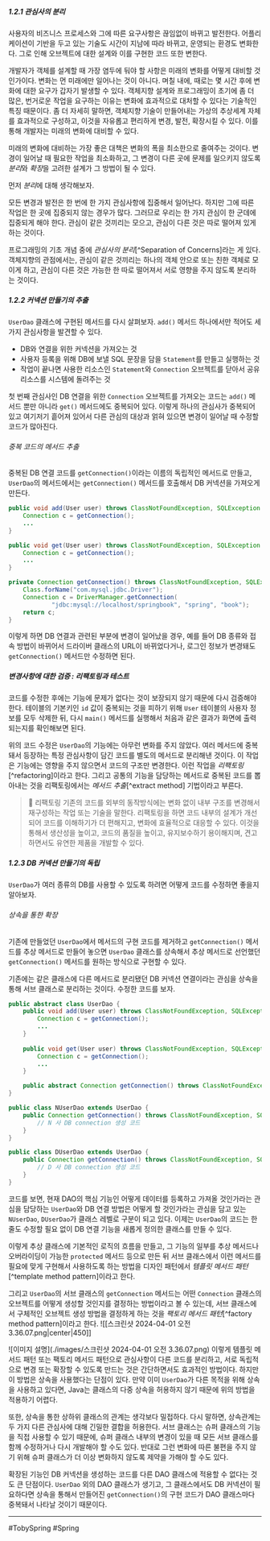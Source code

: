 ##### 1.2.1 관심사의 분리
사용자의 비즈니스 프로세스와 그에 따른 요구사항은 끊임없이 바뀌고 발전한다. 어플리케이션이 기반을 두고 있는 기술도 시간이 지남에 따라 바뀌고, 운영되는 환경도 변화한다. 그로 인해 오브젝트에 대한 설계와 이를 구현한 코드 또한 변한다.

개발자가 객체를 설계할 때 가장 염두에 둬야 할 사항은 미래의 변화를 어떻게 대비할 것인가이다. 변화는 먼 미래에만 일어나는 것이 아니다. 며칠 내에, 때로는 몇 시간 후에 변화에 대한 요구가 갑자기 발생할 수 있다. 객체지향 설계와 프로그래밍이 초기에 좀 더 많은, 번거로운 작업을 요구하는 이유는 변화에 효과적으로 대처할 수 있다는 기술적인 특징 때문이다. 좀 더 자세히 말하면, 객체지향 기술이 만들어내는 가상의 추상세계 자체를 효과적으로 구성하고, 이것을 자유롭고 편리하게 변경, 발전, 확장시킬 수 있다. 이를 통해 개발자는 미래의 변화에 대비할 수 있다.

미래의 변화에 대비하는 가장 좋은 대책은 변화의 폭을 최소한으로 줄여주는 것이다. 변경이 일어날 때 필요한 작업을 최소화하고, 그 변경이 다른 곳에 문제를 일으키지 않도록 *분리*와 *확장*을 고려한 설계가 그 방법이 될 수 있다.

먼저 *분리*에 대해 생각해보자.

모든 변경과 발전은 한 번에 한 가지 관심사항에 집중해서 일어난다. 하지만 그에 따른 작업은 한 곳에 집중되지 않는 경우가 많다. 그러므로 우리는 한 가지 관심이 한 군데에 집중되게 해야 한다. 관심이 같은 것끼리는 모으고, 관심이 다른 것은 따로 떨어져 있게 하는 것이다.

프로그래밍의 기초 개념 중에 *관심사의 분리*[^Separation of Concerns]라는 게 있다. 객체지향의 관점에서는, 관심이 같은 것끼리는 하나의 객체 안으로 또는 친한 객체로 모이게 하고, 관심이 다른 것은 가능한 한 따로 떨어져서 서로 영향을 주지 않도록 분리하는 것이다.

##### 1.2.2 커넥션 만들기의 추출
`UserDao` 클래스에 구현된 메서드를 다시 살펴보자. `add()` 메서드 하나에서만 적어도 세 가지 관심사항을 발견할 수 있다.
- DB와 연결을 위한 커넥션을 가져오는 것
- 사용자 등록을 위해 DB에 보낼 SQL 문장을 담을 `Statement`를 만들고 실행하는 것
- 작업이 끝나면 사용한 리소스인 `Statement`와 `Connection` 오브젝트를 닫아서 공유 리소스를 시스템에 돌려주는 것

첫 번째 관심사인 DB 연결을 위한 `Connection` 오브젝트를 가져오는 코드는 `add()` 메서드 뿐만 아니라 `get()` 메서드에도 중복되어 있다. 이렇게 하나의 관심사가 중복되어 있고 여기저기 흩어져 있어서 다른 관심의 대상과 얽혀 있으면 변경이 일어날 때 수정할 코드가 많아진다.
###### 중복 코드의 메서드 추출
중복된 DB 연결 코드를 `getConnection()`이라는 이름의 독립적인 메서드로 만들고, `UserDao`의 메서드에서는 `getConnection()` 메서드를 호출해서 DB 커넥션을 가져오게 만든다.
```java
public void add(User user) throws ClassNotFoundException, SQLException {
	Connection c = getConnection();
	...
}

public void get(User user) throws ClassNotFoundException, SQLException {
	Connection c = getConnection();
	...
}

private Connection getConnection() throws ClassNotFoundException, SQLException {
	Class.forName("com.mysql.jdbc.Driver");
	Connection c = DriverManager.getConnection(
			"jdbc:mysql://localhost/springbook", "spring", "book");
	return c;
}
```
이렇게 하면 DB 연결과 관련된 부분에 변경이 일어났을 경우, 예를 들어 DB 종류와 접속 방법이 바뀌어서 드라이버 클래스의 URL이 바뀌었다거나, 로그인 정보가 변경돼도 `getConnection()` 메서드만 수정하면 된다.

##### 변경사항에 대한 검증 : 리팩토링과 테스트
코드를 수정한 후에는 기능에 문제가 없다는 것이 보장되지 않기 때문에 다시 검증해야 한다. 테이블의 기본키인 `id` 값이 중복되는 것을 피하기 위해 `User` 테이블의 사용자 정보를 모두 삭제한 뒤, 다시 `main()` 메서드를 실행해서 처음과 같은 결과가 화면에 출력되는지를 확인해보면 된다.

위의 코드 수정은 `UserDao`의 기능에는 아무런 변화를 주지 않았다. 여러 메서드에 중복돼서 등장하는 특정 관심사항이 담긴 코드를 별도의 메서드로 분리해낸 것이다. 이 작업은 기능에는 영향을 주지 않으면서 코드의 구조만 변경한다. 이런 작업을 *리팩토링*[^refactoring]이라고 한다. 그리고 공통의 기능을 담당하는 메서드로 중복된 코드를 뽑아내는 것을 리팩토링에서는 *메서드 추출*[^extract method] 기법이라고 부른다.

> 📒 리팩토링
> 기존의 코드를 외부의 동작방식에는 변화 없이 내부 구조를 변경해서 재구성하는 작업 또는 기술을 말한다. 리팩토링을 하면 코드 내부의 설계가 개선되어 코드를 이해하기가 더 편해지고, 변화에 효율적으로 대응할 수 있다. 이것을 통해서 생산성을 높이고, 코드의 품질을 높이고, 유지보수하기 용이해지며, 견고하면서도 유연한 제품을 개발할 수 있다.
##### 1.2.3 DB 커넥션 만들기의 독립
`UserDao`가 여러 종류의 DB를 사용할 수 있도록 하려면 어떻게 코드를 수정하면 좋을지 알아보자. 
###### 상속을 통한 확장
기존에 만들었던 `UserDao`에서 메서드의 구현 코드를 제거하고 `getConnection()` 메서드를 추상 메서드로 만들어 놓으면 `UserDao` 클래스를 상속해서 추상 메서드로 선언했던 `getConnection()` 메서드를 원하는 방식으로 구현할 수 있다.

기존에는 같은 클래스에 다른 메서드로 분리됐던 DB 커넥션 연결이라는 관심을 상속을 통해 서브 클래스로 분리하는 것이다. 수정한 코드를 보자.
```java
public abstract class UserDao {
	public void add(User user) throws ClassNotFoundException, SQLException {
		Connection c = getConnection();
		...
	}
	
	public void get(User user) throws ClassNotFoundException, SQLException {
		Connection c = getConnection();
		...
	}

	public abstract Connection getConnection() throws ClassNotFoundException, SQLException;
}

public class NUserDao extends UserDao {
	public Connection getConnection() throws ClassNotFoundException, SQLException {
		// N 사 DB connection 생성 코드
	}
}

public class DUserDao extends UserDao {
	public Connection getConnection() throws ClassNotFoundException, SQLException {
		// D 사 DB connection 생성 코드
	}
}
```
코드를 보면, 현재 DAO의 핵심 기능인 어떻게 데이터를 등록하고 가져올 것인가라는 관심을 담당하는 `UserDao`와 DB 연결 방법은 어떻게 할 것인가라는 관심을 담고 있는 `NUserDao`, `DUserDao`가 클래스 레벨로 구분이 되고 있다. 이제는 `UserDao`의 코드는 한 줄도 수정할 필요 없이 DB 연결 기능을 새롭게 정의한 클래스를 만들 수 있다.

이렇게 추상 클래스에 기본적인 로직의 흐름을 만들고, 그 기능의 일부를 추상 메서드나 오버라이딩이 가능한 `protected` 메서드 등으로 만든 뒤 서브 클래스에서 이런 메서드를 필요에 맞게 구현해서 사용하도록 하는 방법을 디자인 패턴에서 *템플릿 메서드 패턴*[^template method pattern]이라고 한다. 

그리고 `UserDao`의 서브 클래스의 `getConnection` 메서드는 어떤 `Connection` 클래스의 오브젝트를 어떻게 생성할 것인지를 결정하는 방법이라고 볼 수 있는데, 서브 클래스에서 구체적인 오브젝트 생성 방법을 결정하게 하는 것을 *팩토리 메서드 패턴*[^factory method pattern]이라고 한다.
![[스크린샷 2024-04-01 오전 3.36.07.png|center|450]]

![이미지 설명](./images/스크린샷 2024-04-01 오전 3.36.07.png)
이렇게 템플릿 메서드 패턴 또는 팩토리 메서드 패턴으로 관심사항이 다른 코드를 분리하고, 서로 독립적으로 변경 또는 확장할 수 있도록 만드는 것은 간단하면서도 효과적인 방법이다. 하지만 이 방법은 상속을 사용했다는 단점이 있다. 만약 이미 `UserDao`가 다른 목적을 위해 상속을 사용하고 있다면, Java는 클래스의 다중 상속을 허용하지 않기 때문에 위의 방법을 적용하기 어렵다. 

또한, 상속을 통한 상하위 클래스의 관계는 생각보다 밀접하다. 다시 말하면, 상속관계는 두 가지 다른 관심사에 대해 긴밀한 결합을 허용한다. 서브 클래스는 슈퍼 클래스의 기능을 직접 사용할 수 있기 때문에, 슈퍼 클래스 내부의 변경이 있을 때 모든 서브 클래스를 함께 수정하거나 다시 개발해야 할 수도 있다. 반대로 그런 변화에 따른 불편을 주지 않기 위해 슈퍼 클래스가 더 이상 변화하지 않도록 제약을 가해야 할 수도 있다.

확장된 기능인 DB 커넥션을 생성하는 코드를 다른 DAO 클래스에 적용할 수 없다는 것도 큰 단점이다. `UserDao` 외의 DAO 클래스가 생기고, 그 클래스에서도 DB 커넥션이 필요하다면 상속을 통해서 만들어진 `getConnection()`의 구현 코드가 DAO 클래스마다 중복돼서 나타날 것이기 때문이다.

------
#TobySpring #Spring 